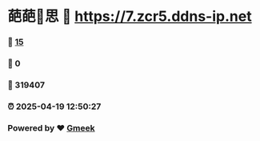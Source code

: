 # 葩葩🔭思 :link: https://7.zcr5.ddns-ip.net 
### :page_facing_up: [15](https://7.zcr5.ddns-ip.net/tag.html) 
### :speech_balloon: 0 
### :hibiscus: 319407 
### :alarm_clock: 2025-04-19 12:50:27 
### Powered by :heart: [Gmeek](https://github.com/Meekdai/Gmeek)

